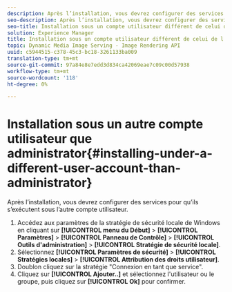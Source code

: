 ```yaml
---
description: Après l’installation, vous devrez configurer des services pour qu’ils s’exécutent sous l’autre compte utilisateur.
seo-description: Après l’installation, vous devrez configurer des services pour qu’ils s’exécutent sous l’autre compte utilisateur.
seo-title: Installation sous un compte utilisateur différent de celui de l’administrateur
solution: Experience Manager
title: Installation sous un compte utilisateur différent de celui de l’administrateur
topic: Dynamic Media Image Serving - Image Rendering API
uuid: c5944515-c378-45c3-bc18-3261133ba009
translation-type: tm+mt
source-git-commit: 97a84e8e7edd3d834ca42069eae7c09c00d57938
workflow-type: tm+mt
source-wordcount: '118'
ht-degree: 0%

---
```



# Installation sous un autre compte utilisateur que administrator{#installing-under-a-different-user-account-than-administrator}

Après l’installation, vous devrez configurer des services pour qu’ils s’exécutent sous l’autre compte utilisateur.

1. Accédez aux paramètres de la stratégie de sécurité locale de Windows en cliquant sur **[!UICONTROL menu du Début]** > **[!UICONTROL Paramètres]** > **[!UICONTROL Panneau de Contrôle]** > **[!UICONTROL Outils d&#39;administration]** > **[!UICONTROL Stratégie de sécurité locale]**.
1. Sélectionnez **[!UICONTROL Paramètres de sécurité]** > **[!UICONTROL Stratégies locales]** > **[!UICONTROL Attribution des droits utilisateur]**.
1. Doublon cliquez sur la stratégie &quot;Connexion en tant que service&quot;.
1. Cliquez sur **[!UICONTROL Ajouter..]** et sélectionnez l&#39;utilisateur ou le groupe, puis cliquez sur **[!UICONTROL Ok]** pour confirmer.
